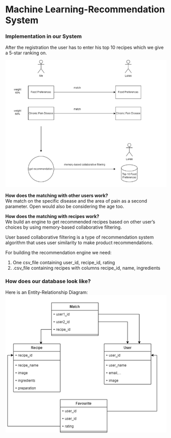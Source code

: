 # Machine Learning-Recommendation System

### Implementation in our System
After the registration the user has to enter his top 10 recipes which
we give a 5-star ranking on.

![matching.png](matching.png)


**How does the matching with other users work?**  
We match on the specific disease and the area of pain as a 
second parameter. Open would also be considering the age too.

**How does the matching with recipes work?**  
We build an engine to get recommended recipes based on other user’s 
choices by using memory-based collaborative filtering.

User based collaborative filtering is a type of recommendation system algorithm that uses user similarity to make product recommendations.

For building the recommendation engine we need:
1)	One csv_file containing user_id, recipe_id, rating
2)	.csv_file containing recipes with columns recipe_id, name, ingredients

### How does our database look like?  
Here is an Entity-Relationship Diagram:
![ER_Diagram.png](ER_Diagram.png)
